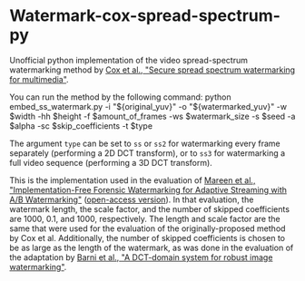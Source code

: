 # Watermark-cox-spread-spectrum-py
Unofficial python implementation of the video spread-spectrum watermarking method by [Cox et al., "Secure spread spectrum watermarking for multimedia"](https://doi.org/10.1109/83.650120).

You can run the method by the following command:
    python embed_ss_watermark.py -i "${original_yuv}" -o "${watermarked_yuv}" -w $width -hh $height -f $amount_of_frames -ws $watermark_size -s $seed -a $alpha -sc $skip_coefficients -t $type

The argument `type` can be set to `ss` or `ss2` for watermarking every frame separately (performing a 2D DCT transform), or to `ss3` for watermarking a full video sequence (performing a 3D DCT transform).

This is the implementation used in the evaluation of [Mareen et al., "Implementation-Free Forensic Watermarking for Adaptive Streaming with A/B Watermarking"](https://doi.org/10.1007/978-981-16-2377-6_31) ([open-access version](https://www.researchgate.net/publication/354811387_Implementation-Free_Forensic_Watermarking_for_Adaptive_Streaming_with_AB_Watermarking)).
In that evaluation, the watermark length, the scale factor, and the number of skipped coefficients are 1000, 0.1, and 1000, respectively. The length and scale factor are the same that were used for the evaluation of the originally-proposed method by Cox et al. Additionally, the number of skipped coefficients is chosen to be as large as the length of the watermark, as was done in the evaluation of the adaptation by [Barni et al., "A DCT-domain system for robust image watermarking"](https://doi.org/10.1016/S0165-1684(98)00015-2).
